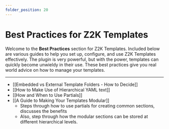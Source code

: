 ```yaml
---
folder_position: 20
---
```

# Best Practices for Z2K Templates

Welcome to the **Best Practices** section for Z2K Templates. Included below are various guides to help you set up, configure, and use Z2K Templates effectively. The plugin is very powerful, but with the power, templates can quickly become unwieldy in their use. These best practices give you real world advice on how to manage your templates.

---

- [[Embedded vs External Template Folders - How to Decide]]
- [[How to Make Use of Hierarchical YAML text]]
- [[How and When to Use Partials]]
- [[A Guide to Making Your Templates Modular]]
	- Steps through how to use partials for creating common sections, discusses the benefits
	- Also, step through how the modular sections can be stored at different hierarchical levels.


